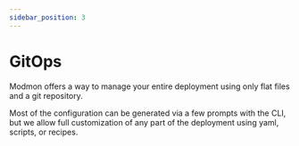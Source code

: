 ```yaml
---
sidebar_position: 3
---
```


# GitOps

Modmon offers a way to manage your entire deployment using only flat files and a git repository.

Most of the configuration can be generated via a few prompts with the CLI, but we allow full customization of any part of the deployment using yaml, scripts, or recipes.
